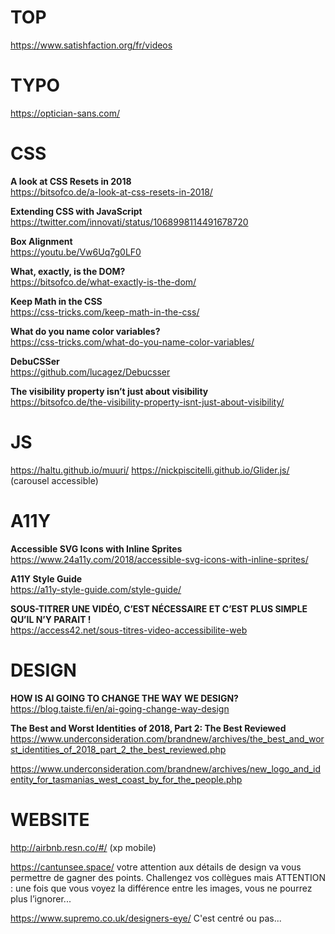 # TOP

https://www.satishfaction.org/fr/videos


# TYPO

https://optician-sans.com/


# CSS

**A look at CSS Resets in 2018**  
https://bitsofco.de/a-look-at-css-resets-in-2018/

**Extending CSS with JavaScript**  
https://twitter.com/innovati/status/1068998114491678720

**Box Alignment**  
https://youtu.be/Vw6Uq7g0LF0

**What, exactly, is the DOM?**  
https://bitsofco.de/what-exactly-is-the-dom/

**Keep Math in the CSS**  
https://css-tricks.com/keep-math-in-the-css/

**What do you name color variables?**  
https://css-tricks.com/what-do-you-name-color-variables/

**DebuCSSer**  
https://github.com/lucagez/Debucsser

**The visibility property isn’t just about visibility**  
https://bitsofco.de/the-visibility-property-isnt-just-about-visibility/


# JS 

https://haltu.github.io/muuri/
https://nickpiscitelli.github.io/Glider.js/ (carousel accessible)


# A11Y

**Accessible SVG Icons with Inline Sprites**  
https://www.24a11y.com/2018/accessible-svg-icons-with-inline-sprites/


**A11Y Style Guide**  
https://a11y-style-guide.com/style-guide/

**SOUS-TITRER UNE VIDÉO, C’EST NÉCESSAIRE ET C’EST PLUS SIMPLE QU’IL N’Y PARAIT !**  
https://access42.net/sous-titres-video-accessibilite-web


# DESIGN

**HOW IS AI GOING TO CHANGE THE WAY WE DESIGN?**  
https://blog.taiste.fi/en/ai-going-change-way-design

**The Best and Worst Identities of 2018, Part 2: The Best Reviewed**  
https://www.underconsideration.com/brandnew/archives/the_best_and_worst_identities_of_2018_part_2_the_best_reviewed.php

https://www.underconsideration.com/brandnew/archives/new_logo_and_identity_for_tasmanias_west_coast_by_for_the_people.php


# WEBSITE 

http://airbnb.resn.co/#/ (xp mobile)

https://cantunsee.space/ votre attention aux détails de design va vous permettre de gagner des points. Challengez vos collègues mais ATTENTION : une fois que vous voyez la différence entre les images, vous ne pourrez plus l’ignorer...

https://www.supremo.co.uk/designers-eye/ C'est centré ou pas...




